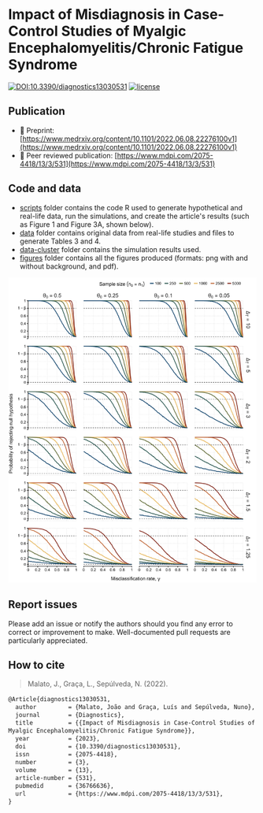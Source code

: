 # Impact of Misdiagnosis in Case-Control Studies of Myalgic Encephalomyelitis/Chronic Fatigue Syndrome

[![DOI:10.3390/diagnostics13030531](http://img.shields.io/badge/DOI-10.3390/diagnostics13030531-0F80C1.svg)](https://doi.org/10.3390/diagnostics13030531)
[![license](https://img.shields.io/github/license/DAVFoundation/captain-n3m0.svg?style=flat-square)](https://github.com/jtmalato/misclassification-simulations/blob/main/LICENSE)

## Publication

* 📃 Preprint: [https://www.medrxiv.org/content/10.1101/2022.06.08.22276100v1](https://www.medrxiv.org/content/10.1101/2022.06.08.22276100v1)
* 📝 Peer reviewed publication: [https://www.mdpi.com/2075-4418/13/3/531](https://www.mdpi.com/2075-4418/13/3/531)

## Code and data

* [scripts](scripts) folder contains the code R used to generate hypothetical and real-life data, run the simulations, and create the article's results (such as Figure 1 and Figure 3A, shown below).
* [data](data) folder contains original data from real-life studies and files to generate Tables 3 and 4.
* [data-cluster](data-cluster/no-correction) folder contains the simulation results used.
* [figures](figures) folder contains all the figures produced (formats: png with and without background, and pdf).

![](figures/2022-05-19_simulations-candidate-gene.png)
<!-- ![](figures/2022-05-24_simulations-steiner2020.png) -->


## Report issues

Please add an issue or notify the authors should you find any error to correct or improvement to make.
Well-documented pull requests are particularly appreciated.

## How to cite

> Malato, J., Graça, L., Sepúlveda, N. (2022).

```
@Article{diagnostics13030531,
  author         = {Malato, João and Graça, Luís and Sepúlveda, Nuno},
  journal        = {Diagnostics},
  title          = {{Impact of Misdiagnosis in Case-Control Studies of Myalgic Encephalomyelitis/Chronic Fatigue Syndrome}},
  year           = {2023},
  doi            = {10.3390/diagnostics13030531},
  issn           = {2075-4418},
  number         = {3},
  volume         = {13},
  article-number = {531},
  pubmedid       = {36766636},
  url            = {https://www.mdpi.com/2075-4418/13/3/531},
}
```
